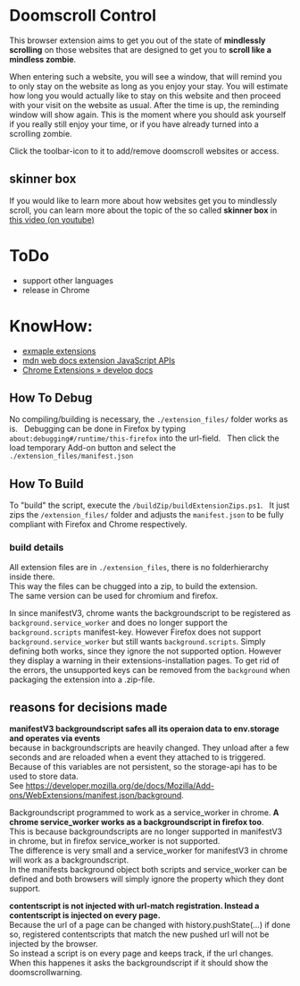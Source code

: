 # Doomscroll Control

This browser extension aims to get you out of the state of **mindlessly scrolling** on those websites that are designed to get you to **scroll like a mindless zombie**.

When entering such a website, you will see a window, that will remind you to only stay on the website as long as you enjoy your stay.
You will estimate how long you would actually like to stay on this website and then proceed with your visit on the website as usual.
After the time is up, the reminding window will show again. This is the moment where you should ask yourself if you really still enjoy your time, or if you have already turned into a scrolling zombie. 

Click the toolbar-icon to it to add/remove doomscroll websites or access.

## skinner box

If you would like to learn more about how websites get you to mindlessly scroll, you can learn more about the topic of the so called **skinner box** in  
[this video (on youtube)](https://www.youtube.com/watch?v=bNOol5OTasw)


# ToDo

- support other languages
- release in Chrome


# KnowHow:

- [exmaple extensions](https://developer.mozilla.org/en-US/docs/Mozilla/Add-ons/WebExtensions/Examples)
- [mdn web docs extension JavaScript APIs](https://developer.mozilla.org/en-US/docs/Mozilla/Add-ons/WebExtensions/API/)
- [Chrome Extensions » develop docs](https://developer.chrome.com/docs/extensions/develop)

## How To Debug

No compiling/building is necessary, the ```./extension_files/``` folder works as is.  
Debugging can be done in Firefox by typing ```about:debugging#/runtime/this-firefox``` into the url-field.  
Then click the load temporary Add-on button and select the ```./extension_files/manifest.json```

## How To Build

To "build" the script, execute the ```/buildZip/buildExtensionZips.ps1```.  
It just zips the ```/extension_files/``` folder and adjusts the ```manifest.json``` to be fully compliant with Firefox and Chrome respectively.

### build details

All extension files are in ```./extension_files```, there is no folderhierarchy inside there.  
This way the files can be chugged into a zip, to build the extension.  
The same version can be used for chromium and firefox.

In since manifestV3, chrome wants the backgroundscript to be registered as ```background.service_worker``` and does no longer support the ```background.scripts``` manifest-key. However Firefox does not support ```background.service_worker``` but still wants ```background.scripts```. Simply defining both works, since they ignore the not supported option. However they display a warning in their extensions-installation pages. To get rid of the errors, the unsupported keys can be removed from the ```background``` when packaging the extension into a .zip-file.

## reasons for decisions made

**manifestV3 backgroundscript safes all its operaion data to env.storage and operates via events**  
because in backgroundscripts are heavily changed. They unload after a few seconds and are reloaded when a event they attached to is triggered.  
Because of this variables are not persistent, so the storage-api has to be used to store data.  
See https://developer.mozilla.org/de/docs/Mozilla/Add-ons/WebExtensions/manifest.json/background.

Backgroundscript programmed to work as a service_worker in chrome.
**A chrome service_worker works as a backgroundscript in firefox too**.  
This is because backgroundscripts are no longer supported in manifestV3 in chrome, but in firefox service_worker is not supported.  
The difference is very small and a service_worker for manifestV3 in chrome will work as a backgroundscript.  
In the manifests background object both scripts and service_worker can be defined and both browsers will simply ignore the property which they dont support.

**contentscript is not injected with url-match registration. Instead a contentscript is injected on every page.**  
Because the url of a page can be changed with history.pushState(...) if done so, registered contentscripts that match the new pushed url will not be injected by the browser.  
So instead a script is on every page and keeps track, if the url changes. When this happenes it asks the backgroundscript if it should show the doomscrollwarning.
